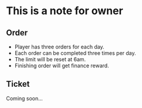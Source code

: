 # This is a note for owner #

## Order ##
* Player has three orders for each day.
* Each order can be completed three times per day.
* The limit will be reset at 6am.
* Finishing order will get finance reward.

## Ticket ##
Coming soon...